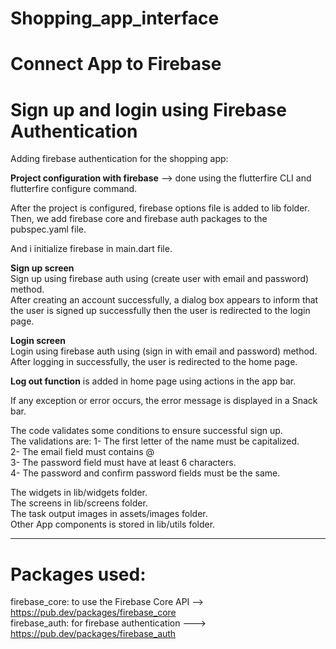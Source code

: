 # Shopping_app_interface

# Connect App to Firebase

# Sign up and login using Firebase Authentication

Adding firebase authentication for the shopping app:
                         
**Project configuration with firebase** --> done using the flutterfire CLI and flutterfire configure
command.

After the project is configured, firebase options file is added to lib folder.
Then, we add firebase core and firebase auth packages to the pubspec.yaml file.

And i initialize firebase in main.dart file.                       
                                                 
**Sign up screen**                                             
Sign up using firebase auth using (create user with email and password) method.                      
After creating an account successfully, a dialog box appears to inform that the user is signed up successfully
then the user is redirected to the login page.                       
                                                                 
**Login screen**                                                                       
Login using firebase auth using (sign in with email and password) method.                      
After logging in successfully, the user is redirected to the home page.
                                                                                            
**Log out function** is added in home page using actions in the app bar.                                                          
                                                                                                   
If any exception or error occurs, the error message is displayed in a Snack bar.                                 
                                
The code validates some conditions to ensure successful sign up.                                    
The validations are:
1- The first letter of the name must be capitalized.  
2- The email field must contains @   
3- The password field must have at least 6 characters.   
4- The password and confirm password fields must be the same.
 
The widgets in lib/widgets folder.    
The screens in lib/screens folder.                                                     
The task output images in assets/images folder.                           
Other App components is stored in lib/utils folder.                

---------------------------------------
# Packages used:                                         

firebase_core: to use the Firebase Core API --> https://pub.dev/packages/firebase_core                                                                                             
firebase_auth: for firebase authentication ---> https://pub.dev/packages/firebase_auth
